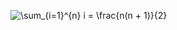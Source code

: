 ![\sum_{i=1}^{n} i = \frac{n(n + 1)}{2}](https://latex.codecogs.com/svg.image?\sum_{i=1}^{n}i=\frac{n(n&plus;1)}{2})
